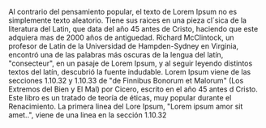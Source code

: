 Al contrario del pensamiento popular, el texto de Lorem 
Ipsum no es simplemente texto aleatorio. Tiene sus raices en 
una pieza cl´sica de la literatura del Latin, que data del 
año 45 antes de Cristo, haciendo que este adquiera mas de
2000 años de antiguedad. Richard McClintock, un profesor de
Latin de la Universidad de Hampden-Sydney en Virginia,
encontró una de las palabras más oscuras de la lengua del
latín, "consecteur", en un pasaje de Lorem Ipsum, y al
seguir leyendo distintos textos del latín, descubrió la
fuente indudable. Lorem Ipsum viene de las secciones 1.10.32
y 1.10.33 de "de Finnibus Bonorum et Malorum" (Los Extremos 
del Bien y El Mal) por Cicero, escrito en el año 45 antes d
Cristo. Este libro es un tratado de teoría de éticas, muy 
popular durante el Renacimiento. La primera linea del Lore
Ipsum, "Lorem ipsum amor sit amet..", viene de una linea en 
la sección 1.10.32
